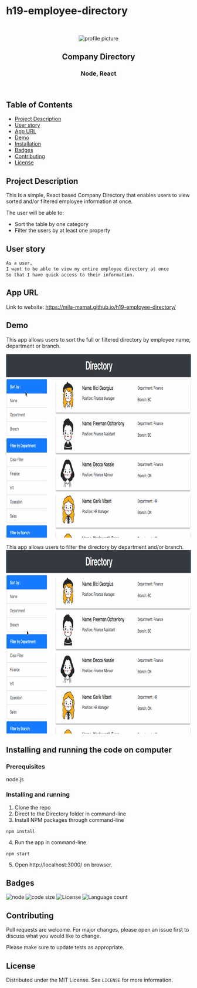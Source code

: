 # h19-employee-directory


<br />
<p align="center">

<img src="https://avatars2.githubusercontent.com/u/59339564?v=4"  alt="profile picture" width="150" height="150">

<h2 align="center">Company Directory</h2>

<h3 align="center">
 Node, React

</h3>
<br />
</p>


## Table of Contents
* [Project Description](#project-description)
* [User story](#user-story)
* [App URL](#app-url)
* [Demo](#demo)
* [Installation](#installation)
* [Badges](#badges)
* [Contributing](#contributing)
* [License](#license)



## Project Description
This is a simple, React based Company Directory that enables users to view sorted and/or filtered employee information at once.

The user will be able to:
- Sort the table by one category
- Filter the users by at least one property


## User story

```
As a user, 
I want to be able to view my entire employee directory at once 
So that I have quick access to their information.
```


## App URL
 Link to website: https://mila-mamat.github.io/h19-employee-directory/
 
 
## Demo

This app allows users to sort the full or filtered directory by employee name, department or branch.

<img src="https://github.com/mila-mamat/h19-employee-directory/blob/master/demo/sorting.gif"  width="900" height="500">



This app allows users to filter the directory by department and/or branch.
<img src="https://github.com/mila-mamat/h19-employee-directory/blob/master/demo/filtering.gif"  width="900" height="500">


## Installing and running the code on computer

### Prerequisites
  node.js  

### Installing and running
  1. Clone the repo 
  2. Direct to the Directory folder in command-line
  3. Install NPM packages through command-line
 ```
 npm install 
```  
  4. Run the app in command-line
 ```
 npm start
 ```

 5. Open http://localhost:3000/ on browser.
 


## Badges
![node](https://img.shields.io/node/v/latest?style=plastic)
![code size](https://img.shields.io/github/languages/code-size/mila-mamat/h18-progressive-budget)
![License](https://img.shields.io/github/license/mila-mamat/h18-progressive-budget)
![Language count](https://img.shields.io/github/languages/count/mila-mamat/h18-progressive-budget)

## Contributing
 Pull requests are welcome. For major changes, please open an issue first to discuss what you would like to change. 
 
 Please make sure to update tests as appropriate.

## License
Distributed under the MIT License. See `LICENSE` for more information.
